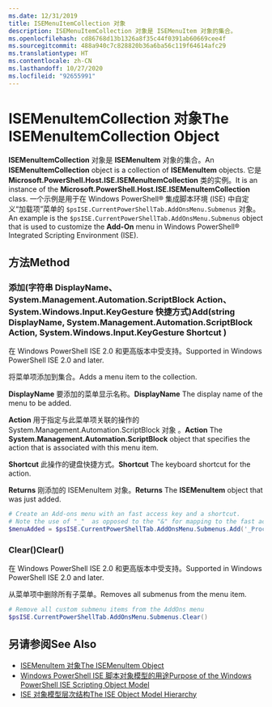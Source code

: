```yaml
---
ms.date: 12/31/2019
title: ISEMenuItemCollection 对象
description: ISEMenuItemCollection 对象是 ISEMenuItem 对象的集合。
ms.openlocfilehash: cd86768d13b1326a8f35c44f0391ab60669cee4f
ms.sourcegitcommit: 488a940c7c828820b36a6ba56c119f64614afc29
ms.translationtype: HT
ms.contentlocale: zh-CN
ms.lasthandoff: 10/27/2020
ms.locfileid: "92655991"
---
```

# <a name="the-isemenuitemcollection-object"></a><span data-ttu-id="f8c9b-103">ISEMenuItemCollection 对象</span><span class="sxs-lookup"><span data-stu-id="f8c9b-103">The ISEMenuItemCollection Object</span></span>

<span data-ttu-id="f8c9b-104">**ISEMenuItemCollection** 对象是 **ISEMenuItem** 对象的集合。</span><span class="sxs-lookup"><span data-stu-id="f8c9b-104">An **ISEMenuItemCollection** object is a collection of **ISEMenuItem** objects.</span></span> <span data-ttu-id="f8c9b-105">它是 **Microsoft.PowerShell.Host.ISE.ISEMenuItemCollection** 类的实例。</span><span class="sxs-lookup"><span data-stu-id="f8c9b-105">It is an instance of the **Microsoft.PowerShell.Host.ISE.ISEMenuItemCollection** class.</span></span> <span data-ttu-id="f8c9b-106">一个示例是用于在 Windows PowerShell&reg; 集成脚本环境 (ISE) 中自定义“加载项”菜单的 `$psISE.CurrentPowerShellTab.AddOnsMenu.Submenus` 对象。</span><span class="sxs-lookup"><span data-stu-id="f8c9b-106">An example is the `$psISE.CurrentPowerShellTab.AddOnsMenu.Submenus` object that is used to customize the **Add-On** menu in Windows PowerShell&reg; Integrated Scripting Environment (ISE).</span></span>

## <a name="method"></a><span data-ttu-id="f8c9b-107">方法</span><span class="sxs-lookup"><span data-stu-id="f8c9b-107">Method</span></span>

### <a name="addstring-displayname-systemmanagementautomationscriptblock-action-systemwindowsinputkeygesture-shortcut-"></a><span data-ttu-id="f8c9b-108">添加\(字符串 DisplayName、System.Management.Automation.ScriptBlock Action、System.Windows.Input.KeyGesture 快捷方式\)</span><span class="sxs-lookup"><span data-stu-id="f8c9b-108">Add\(string DisplayName, System.Management.Automation.ScriptBlock Action, System.Windows.Input.KeyGesture Shortcut \)</span></span>

<span data-ttu-id="f8c9b-109">在 Windows PowerShell ISE 2.0 和更高版本中受支持。</span><span class="sxs-lookup"><span data-stu-id="f8c9b-109">Supported in Windows PowerShell ISE 2.0 and later.</span></span>

<span data-ttu-id="f8c9b-110">将菜单项添加到集合。</span><span class="sxs-lookup"><span data-stu-id="f8c9b-110">Adds a menu item to the collection.</span></span>

<span data-ttu-id="f8c9b-111">**DisplayName** 要添加的菜单显示名称。</span><span class="sxs-lookup"><span data-stu-id="f8c9b-111">**DisplayName** The display name of the menu to be added.</span></span>

<span data-ttu-id="f8c9b-112">**Action** 用于指定与此菜单项关联的操作的 System.Management.Automation.ScriptBlock 对象  。</span><span class="sxs-lookup"><span data-stu-id="f8c9b-112">**Action** The **System.Management.Automation.ScriptBlock** object that specifies the action that is associated with this menu item.</span></span>

<span data-ttu-id="f8c9b-113">**Shortcut** 此操作的键盘快捷方式。</span><span class="sxs-lookup"><span data-stu-id="f8c9b-113">**Shortcut** The keyboard shortcut for the action.</span></span>

<span data-ttu-id="f8c9b-114">**Returns** 刚添加的 ISEMenuItem  对象。</span><span class="sxs-lookup"><span data-stu-id="f8c9b-114">**Returns** The **ISEMenuItem** object that was just added.</span></span>

```powershell
# Create an Add-ons menu with an fast access key and a shortcut.
# Note the use of "_"  as opposed to the "&" for mapping to the fast access key letter for the menu item.
$menuAdded = $psISE.CurrentPowerShellTab.AddOnsMenu.Submenus.Add('_Process', {Get-Process}, 'Alt+P')
```

### <a name="clear"></a><span data-ttu-id="f8c9b-115">Clear\(\)</span><span class="sxs-lookup"><span data-stu-id="f8c9b-115">Clear\(\)</span></span>

<span data-ttu-id="f8c9b-116">在 Windows PowerShell ISE 2.0 和更高版本中受支持。</span><span class="sxs-lookup"><span data-stu-id="f8c9b-116">Supported in Windows PowerShell ISE 2.0 and later.</span></span>

<span data-ttu-id="f8c9b-117">从菜单项中删除所有子菜单。</span><span class="sxs-lookup"><span data-stu-id="f8c9b-117">Removes all submenus from the menu item.</span></span>

```powershell
# Remove all custom submenu items from the AddOns menu
$psISE.CurrentPowerShellTab.AddOnsMenu.Submenus.Clear()
```

## <a name="see-also"></a><span data-ttu-id="f8c9b-118">另请参阅</span><span class="sxs-lookup"><span data-stu-id="f8c9b-118">See Also</span></span>

- [<span data-ttu-id="f8c9b-119">ISEMenuItem 对象</span><span class="sxs-lookup"><span data-stu-id="f8c9b-119">The ISEMenuItem Object</span></span>](The-ISEMenuItem-Object.md)
- [<span data-ttu-id="f8c9b-120">Windows PowerShell ISE 脚本对象模型的用途</span><span class="sxs-lookup"><span data-stu-id="f8c9b-120">Purpose of the Windows PowerShell ISE Scripting Object Model</span></span>](Purpose-of-the-Windows-PowerShell-ISE-Scripting-Object-Model.md)
- [<span data-ttu-id="f8c9b-121">ISE 对象模型层次结构</span><span class="sxs-lookup"><span data-stu-id="f8c9b-121">The ISE Object Model Hierarchy</span></span>](The-ISE-Object-Model-Hierarchy.md)
